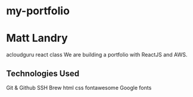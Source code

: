 # my-portfolio
# Matt Landry
acloudguru react class
We are building a portfolio with ReactJS and AWS.
## Technologies Used
Git & Github
SSH
Brew
html
css
fontawesome
Google fonts
